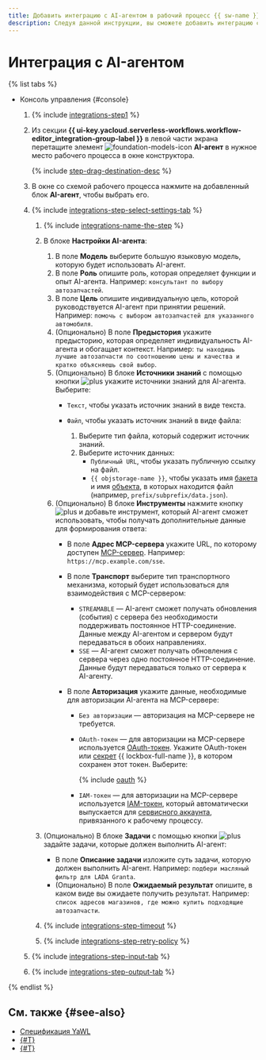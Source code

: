 ```yaml
---
title: Добавить интеграцию с AI-агентом в рабочий процесс {{ sw-name }}
description: Следуя данной инструкции, вы сможете добавить интеграцию с AI-агентом в рабочий процесс {{ sw-full-name }} с помощью конструктора шагов рабочего процесса.
---
```


# Интеграция с AI-агентом

{% list tabs %}

- Консоль управления {#console}

  1. {% include [integrations-step1](../../../../_includes/serverless-integrations/workflows-constructor/integrations-step1.md) %} 
  1. Из секции **{{ ui-key.yacloud.serverless-workflows.workflow-editor_integration-group-label }}** в левой части экрана перетащите элемент ![foundation-models-icon](../../../../_assets/foundation-models-icon.svg) **AI-агент** в нужное место рабочего процесса в окне конструктора.

      {% include [step-drag-destination-desc](../../../../_includes/serverless-integrations/workflows-constructor/step-drag-destination-desc.md) %}
  1. В окне со схемой рабочего процесса нажмите на добавленный блок **AI-агент**, чтобы выбрать его.
  1. {% include [integrations-step-select-settings-tab](../../../../_includes/serverless-integrations/workflows-constructor/integrations-step-select-settings-tab.md) %}

      1. {% include [integrations-name-the-step](../../../../_includes/serverless-integrations/workflows-constructor/integrations-name-the-step.md) %}
      1. В блоке **Настройки AI-агента**:

          1. В поле **Модель** выберите большую языковую модель, которую будет использовать AI-агент.
          1. В поле **Роль** опишите роль, которая определяет функции и опыт AI-агента. Например: `консультант по выбору автозапчастей`.
          1. В поле **Цель** опишите индивидуальную цель, которой руководствуется AI-агент при принятии решений. Например: `помочь с выбором автозапчастей для указанного автомобиля`.
          1. (Опционально) В поле **Предыстория** укажите предысторию, которая определяет индивидуальность AI-агента и обогащает контекст. Например: `ты находишь лучшие автозапчасти по соотношению цены и качества и кратко объясняешь свой выбор`.
          1. (Опционально) В блоке **Источники знаний** с помощью кнопки ![plus](../../../../_assets/console-icons/plus.svg) укажите источники знаний для AI-агента. Выберите:
              * `Текст`, чтобы указать источник знаний в виде текста.
              * `Файл`, чтобы указать источник знаний в виде файла:

                  1. Выберите тип файла, который содержит источник знаний.
                  1. Выберите источник данных:
                      * `Публичный URL`, чтобы указать публичную ссылку на файл.
                      * `{{ objstorage-name }}`, чтобы указать имя [бакета](../../../../storage/concepts/bucket.md) и имя [объекта](../../../../storage/concepts/object.md), в которых находится файл (например, `prefix/subprefix/data.json`).
          1. (Опционально) В блоке **Инструменты** нажмите кнопку ![plus](../../../../_assets/console-icons/plus.svg) и добавьте инструмент, который AI-агент сможет использовать, чтобы получать дополнительные данные для формирования ответа:
              * В поле **Адрес MCP-сервера** укажите URL, по которому доступен [MCP-сервер](../../../../glossary/mcp.md). Например: `https://mcp.example.com/sse`.
              * В поле **Транспорт** выберите тип транспортного механизма, который будет использоваться для взаимодействия с MCP-сервером:

                  * `STREAMABLE` — AI-агент сможет получать обновления (события) с сервера без необходимости поддерживать постоянное HTTP-соединение. Данные между AI-агентом и сервером будут передаваться в обоих направлениях.
                  * `SSE` — AI-агент сможет получать обновления с сервера через одно постоянное HTTP-соединение. Данные будут передаваться только от сервера к AI-агенту.
              * В поле **Авторизация** укажите данные, необходимые для авторизации AI-агента на MCP-сервере:

                  * `Без авторизации` — авторизация на MCP-сервере не требуется.
                  * `OAuth-токен` — для авторизации на MCP-сервере используется [OAuth-токен](../../../../iam/concepts/authorization/oauth-token.md). Укажите OAuth-токен или [секрет](../../../../lockbox/concepts/secret.md) {{ lockbox-full-name }}, в котором сохранен этот токен. Выберите:

                      {% include [oauth](../../../../_includes/serverless-integrations/workflows-constructor/oauth.md) %}

                  * `IAM-токен` — для авторизации на MCP-сервере используется [IAM-токен](../../../../iam/concepts/authorization/iam-token.md), который автоматически выпускается для [сервисного аккаунта](../../../../iam/concepts/users/service-accounts.md), привязанного к рабочему процессу.

      1. (Опционально) В блоке **Задачи** с помощью кнопки ![plus](../../../../_assets/console-icons/plus.svg) задайте задачи, которые должен выполнить AI-агент:

          * В поле **Описание задачи** изложите суть задачи, которую должен выполнить AI-агент. Например: `подбери масляный фильтр для LADA Granta`.
          * (Опционально) В поле **Ожидаемый результат** опишите, в каком виде вы ожидаете получить результат. Например: `список адресов магазинов, где можно купить подходящие автозапчасти`.

      1. {% include [integrations-step-timeout](../../../../_includes/serverless-integrations/workflows-constructor/integrations-step-timeout.md) %}
      1. {% include [integrations-step-retry-policy](../../../../_includes/serverless-integrations/workflows-constructor/integrations-step-retry-policy.md) %}
  1. {% include [integrations-step-input-tab](../../../../_includes/serverless-integrations/workflows-constructor/integrations-step-input-tab.md) %}
  1. {% include [integrations-step-output-tab](../../../../_includes/serverless-integrations/workflows-constructor/integrations-step-output-tab.md) %}

{% endlist %}

## См. также {#see-also}

* [Спецификация YaWL](../../../concepts/workflows/yawl/integration/aiagent.md)
* [{#T}](../workflow/create-constructor.md)
* [{#T}](../workflow/update.md)
